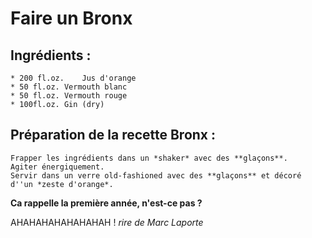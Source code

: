 # Faire un Bronx

## Ingrédients :
	* 200 fl.oz. 	Jus d'orange
	* 50 fl.oz.	Vermouth blanc
	* 50 fl.oz.	Vermouth rouge
	* 100fl.oz.	Gin (dry)

## Préparation de la recette Bronx :
	Frapper les ingrédients dans un *shaker* avec des **glaçons**. 
	Agiter énergiquement.
	Servir dans un verre old-fashioned avec des **glaçons** et décoré d''un *zeste d'orange*.

**Ca rappelle la première année, n'est-ce pas ?**

AHAHAHAHAHAHAHAH ! *rire de Marc Laporte*

